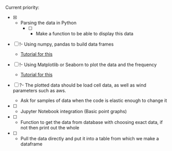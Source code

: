 Current priority:

- [x] - Parsing the data in Python 
    - [ ] - Make a function to be able to display this data

- [ ] !- Using numpy, pandas to build data frames
    - [Tutorial for this](https://www.geeksforgeeks.org/create-a-dataframe-from-a-numpy-array-and-specify-the-index-column-and-column-headers/)
    
- [ ] !- Using Matplotlib or Seaborn to plot the data and the frequency
    - [Tutorial for this](https://medium.com/ml-with-arpit-pathak/data-visualization-using-matplotlib-and-seaborn-in-python-62fd64a57936)

- [ ] ?- The plotted data should be load cell data, as well as wind parameters such as aws.
    - Ask for samples of data when the code is elastic enough to change it

- [ ] - Jupyter Notebook integration (Basic point graphs)

- [ ] - Function to get the data from database with choosing exact data, if not then print out the whole


- [ ] - Pull the data directly and put it into a table from which we make a dataframe